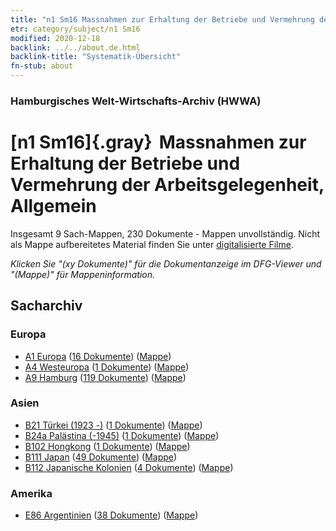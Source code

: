 ```yaml
---
title: "n1 Sm16 Massnahmen zur Erhaltung der Betriebe und Vermehrung der Arbeitsgelegenheit, Allgemein"
etr: category/subject/n1 Sm16
modified: 2020-12-18
backlink: ../../about.de.html
backlink-title: "Systematik-Übersicht"
fn-stub: about
---
```


### Hamburgisches Welt-Wirtschafts-Archiv (HWWA)
# [n1 Sm16]{.gray}&#8201; Massnahmen zur Erhaltung der Betriebe und Vermehrung der Arbeitsgelegenheit, Allgemein&#160; 




Insgesamt 9 Sach-Mappen, 230 Dokumente - Mappen unvollständig.
Nicht als Mappe aufbereitetes Material finden Sie unter [digitalisierte Filme](/film/h1_sh).

_Klicken Sie "(xy Dokumente)" für die Dokumentanzeige im DFG-Viewer und "(Mappe)" für Mappeninformation._

## Sacharchiv




### Europa

- [A1 Europa](../../../geo/about.de.html#A1) (<a href="https://dfg-viewer.de/show/?tx_dlf[id]=https://pm20.zbw.eu/mets/sh/1408xx/140892/1449xx/144949/public.mets.de.xml" target="_blank">16 Dokumente</a>) ([Mappe](http://purl.org/pressemappe20/folder/sh/140892,144949))
- [A4 Westeuropa](../../../geo/about.de.html#A4) (<a href="https://dfg-viewer.de/show/?tx_dlf[id]=https://pm20.zbw.eu/mets/sh/1408xx/140897/1449xx/144949/public.mets.de.xml" target="_blank">1 Dokumente</a>) ([Mappe](http://purl.org/pressemappe20/folder/sh/140897,144949))
- [A9 Hamburg](../../../geo/about.de.html#A9) (<a href="https://dfg-viewer.de/show/?tx_dlf[id]=https://pm20.zbw.eu/mets/sh/1409xx/140905/1449xx/144949/public.mets.de.xml" target="_blank">119 Dokumente</a>) ([Mappe](http://purl.org/pressemappe20/folder/sh/140905,144949))

### Asien

- [B21 Türkei (1923 -)](../../../geo/about.de.html#B21) (<a href="https://dfg-viewer.de/show/?tx_dlf[id]=https://pm20.zbw.eu/mets/sh/1411xx/141111/1449xx/144949/public.mets.de.xml" target="_blank">1 Dokumente</a>) ([Mappe](http://purl.org/pressemappe20/folder/sh/141111,144949))
- [B24a Palästina (-1945)](../../../geo/about.de.html#B24a) (<a href="https://dfg-viewer.de/show/?tx_dlf[id]=https://pm20.zbw.eu/mets/sh/1411xx/141115/1449xx/144949/public.mets.de.xml" target="_blank">1 Dokumente</a>) ([Mappe](http://purl.org/pressemappe20/folder/sh/141115,144949))
- [B102 Hongkong](../../../geo/about.de.html#B102) (<a href="https://dfg-viewer.de/show/?tx_dlf[id]=https://pm20.zbw.eu/mets/sh/1412xx/141268/1449xx/144949/public.mets.de.xml" target="_blank">1 Dokumente</a>) ([Mappe](http://purl.org/pressemappe20/folder/sh/141268,144949))
- [B111 Japan](../../../geo/about.de.html#B111) (<a href="https://dfg-viewer.de/show/?tx_dlf[id]=https://pm20.zbw.eu/mets/sh/1412xx/141272/1449xx/144949/public.mets.de.xml" target="_blank">49 Dokumente</a>) ([Mappe](http://purl.org/pressemappe20/folder/sh/141272,144949))
- [B112 Japanische Kolonien](../../../geo/about.de.html#B112) (<a href="https://dfg-viewer.de/show/?tx_dlf[id]=https://pm20.zbw.eu/mets/sh/1412xx/141273/1449xx/144949/public.mets.de.xml" target="_blank">4 Dokumente</a>) ([Mappe](http://purl.org/pressemappe20/folder/sh/141273,144949))

### Amerika

- [E86 Argentinien](../../../geo/about.de.html#E86) (<a href="https://dfg-viewer.de/show/?tx_dlf[id]=https://pm20.zbw.eu/mets/sh/1416xx/141692/1449xx/144949/public.mets.de.xml" target="_blank">38 Dokumente</a>) ([Mappe](http://purl.org/pressemappe20/folder/sh/141692,144949))


